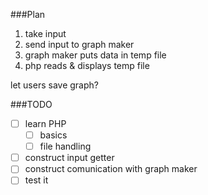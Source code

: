 ###Plan
1. take input
2. send input to graph maker
3. graph maker puts data in temp file
4. php reads & displays temp file

let users save graph?

###TODO
- [ ] learn PHP
   - [ ] basics
   - [ ] file handling
- [ ] construct input getter
- [ ] construct comunication with graph maker
- [ ] test it
